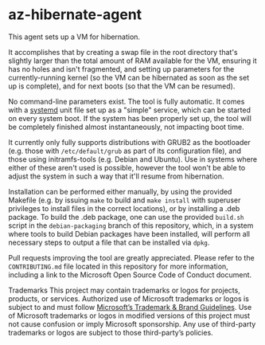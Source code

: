 # az-hibernate-agent

This agent sets up a VM for hibernation.

It accomplishes that by creating a swap file in the root directory that's slightly
larger than the total amount of RAM available for the VM, ensuring it has no holes
and isn't fragmented, and setting up parameters for the currently-running kernel
(so the VM can be hibernated as soon as the set up is complete), and for next boots
(so that the VM can be resumed).

No command-line parameters exist.  The tool is fully automatic.  It comes
with a [systemd](https://systemd.io/) unit file set up as a "simple" service, which can be started
on every system boot.  If the system has been properly set up, the tool will
be completely finished almost instantaneously, not impacting boot time.

It currently only fully supports distributions with GRUB2 as the bootloader (e.g.
those with `/etc/default/grub` as part of its configuration file), and those using
initramfs-tools (e.g. Debian and Ubuntu).  Use in systems where either of these
aren't used is possible, however the tool won't be able to adjust the system in
such a way that it'll resume from hibernation.

Installation can be performed either manually, by using the provided Makefile
(e.g. by issuing `make` to build and `make install` with superuser privileges
to install files in the correct locations), or by installing a .deb package.  To
build the .deb package, one can use the provided `build.sh` script in the
`debian-packaging` branch of this repository, which, in a system where tools to
build Debian packages have been installed, will perform all necessary steps
to output a file that can be installed via `dpkg`.

Pull requests improving the tool are greatly appreciated.  Please refer to
the `CONTRIBUTING.md` file located in this repository for more information, including
a link to the Microsoft Open Source Code of Conduct document.

Trademarks This project may contain trademarks or logos for projects,
products, or services.  Authorized use of Microsoft trademarks or logos is
subject to and must follow [Microsoft’s Trademark & Brand Guidelines](https://www.microsoft.com/en-us/legal/intellectualproperty/trademarks/usage/general).  Use of
Microsoft trademarks or logos in modified versions of this project must not
cause confusion or imply Microsoft sponsorship.  Any use of third-party
trademarks or logos are subject to those third-party’s policies.
